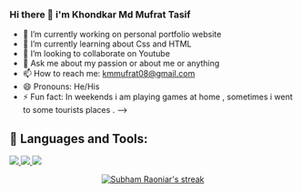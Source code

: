 ### Hi there 👋 i'm Khondkar Md Mufrat Tasif 


- 🔭 I’m currently working on personal portfolio website 
- 🌱 I’m currently learning  about Css and HTML 
- 👯 I’m looking to collaborate on Youtube
- 💬 Ask me about my passion or about me or anything 
- 📫 How to reach me: kmmufrat08@gmail.com
- 😄 Pronouns: He/His
- ⚡ Fun fact: In weekends i am playing games at home , sometimes i went to some tourists places . 
-->

## 🚀 Languages and Tools:

<p align="left"> 
  <a href="https://www.w3schools.com/css/" target="_blank"> <img src="https://img.icons8.com/color/48/000000/css3.png"/> </a> 
    <a href="https://getbootstrap.com" target="_blank"> <img src="https://img.icons8.com/color/48/000000/bootstrap.png"/> </a> 
    <a href="https://www.python.org" target="_blank"> <img src="https://img.icons8.com/color/48/000000/python.png"/> </a> 
  </p>
  
  <p align="center">
    <a href="https://github.com/SubhamRaoniar28/github-readme-streak-stats">
        <img title="🔥 Get streak stats for your profile at git.io/streak-stats" alt="Subham Raoniar's streak" src="https://github-readme-streak-stats.herokuapp.com/?user=SubhamRaoniar28&theme=black-ice&hide_border=true&stroke=0000&background=060A0CD0"/>
    </a>
</p>
